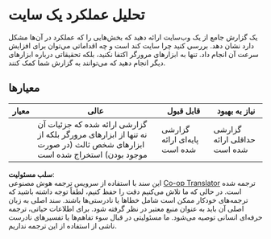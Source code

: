 <!--
CO_OP_TRANSLATOR_METADATA:
{
  "original_hash": "fc09b0fb314a5ab0507ba99216e6a843",
  "translation_date": "2025-08-24T13:19:04+00:00",
  "source_file": "5-browser-extension/3-background-tasks-and-performance/assignment.md",
  "language_code": "fa"
}
-->
# تحلیل عملکرد یک سایت

یک گزارش جامع از یک وب‌سایت ارائه دهید که بخش‌هایی را که عملکرد در آن‌ها مشکل دارد نشان دهد. بررسی کنید چرا سایت کند است و چه اقداماتی می‌توان برای افزایش سرعت آن انجام داد. تنها به ابزارهای مرورگر اکتفا نکنید، بلکه تحقیقاتی درباره ابزارهای دیگر انجام دهید که می‌توانند به گزارش شما کمک کنند.

## معیارها

| معیار     | عالی                                                                                                     | قابل قبول                  | نیاز به بهبود                 |
| --------- | -------------------------------------------------------------------------------------------------------- | --------------------------- | ----------------------------- |
|           | گزارشی ارائه شده که جزئیات آن نه تنها از ابزارهای مرورگر بلکه از ابزارهای شخص ثالث (در صورت موجود بودن) استخراج شده است | گزارشی پایه‌ای ارائه شده است | گزارشی حداقلی ارائه شده است |

**سلب مسئولیت**:  
این سند با استفاده از سرویس ترجمه هوش مصنوعی [Co-op Translator](https://github.com/Azure/co-op-translator) ترجمه شده است. در حالی که ما تلاش می‌کنیم دقت را حفظ کنیم، لطفاً توجه داشته باشید که ترجمه‌های خودکار ممکن است شامل خطاها یا نادرستی‌ها باشند. سند اصلی به زبان اصلی آن باید به عنوان منبع معتبر در نظر گرفته شود. برای اطلاعات حیاتی، ترجمه حرفه‌ای انسانی توصیه می‌شود. ما مسئولیتی در قبال سوء تفاهم‌ها یا تفسیرهای نادرست ناشی از استفاده از این ترجمه نداریم.